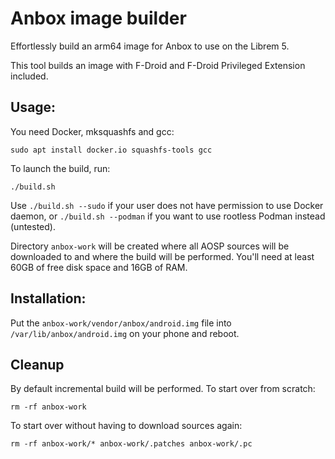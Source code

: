 # Anbox image builder

Effortlessly build an arm64 image for Anbox to use on the Librem 5.

This tool builds an image with F-Droid and F-Droid Privileged Extension included.

## Usage:

You need Docker, mksquashfs and gcc:

```
sudo apt install docker.io squashfs-tools gcc
```

To launch the build, run:

```
./build.sh
```

Use `./build.sh --sudo` if your user does not have permission to use Docker daemon, or `./build.sh --podman` if you want to use rootless Podman instead (untested).

Directory `anbox-work` will be created where all AOSP sources will be downloaded to and where the build will be performed. You'll need at least 60GB of free disk space and 16GB of RAM.

## Installation:

Put the `anbox-work/vendor/anbox/android.img` file into `/var/lib/anbox/android.img` on your phone and reboot.

## Cleanup

By default incremental build will be performed. To start over from scratch:

```
rm -rf anbox-work
```

To start over without having to download sources again:

```
rm -rf anbox-work/* anbox-work/.patches anbox-work/.pc
```
